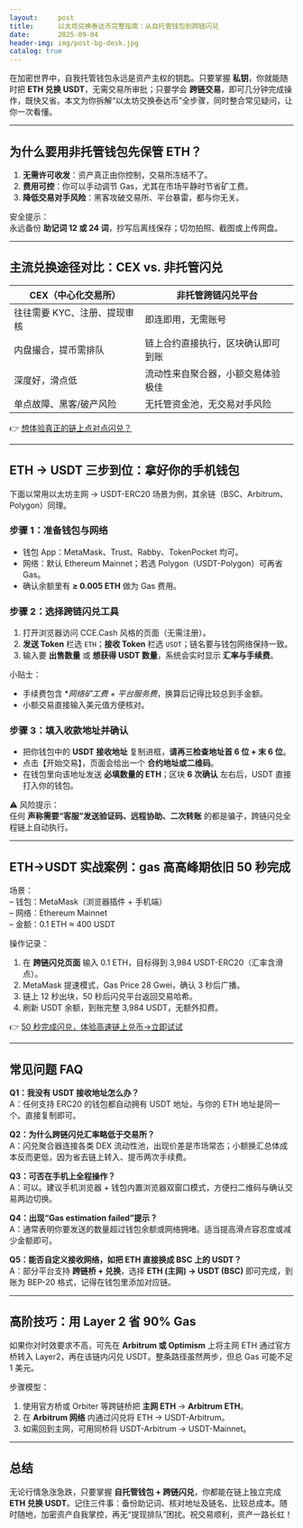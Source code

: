 ```yaml
---
layout:     post
title:      以太坊兑换泰达币完整指南：从自托管钱包到跨链闪兑
date:       2025-09-04
header-img: img/post-bg-desk.jpg
catalog: true
---
```


在加密世界中，自我托管钱包永远是资产主权的钥匙。只要掌握 **私钥**，你就能随时把 **ETH 兑换 USDT**，无需交易所审批；只要学会 **跨链交易**，即可几分钟完成操作，既快又省。本文为你拆解“以太坊交换泰达币”全步骤，同时整合常见疑问，让你一次看懂。

---

## 为什么要用非托管钱包先保管 ETH？

1. **无需许可收发**：资产真正由你控制，交易所冻结不了。  
2. **费用可控**：你可以手动调节 Gas，尤其在市场平静时节省矿工费。  
3. **降低交易对手风险**：黑客攻破交易所、平台暴雷，都与你无关。  

安全提示：  
永远备份 **助记词 12 或 24 词**，抄写后离线保存；切勿拍照、截图或上传网盘。

---

## 主流兑换途径对比：CEX vs. 非托管闪兑

| CEX（中心化交易所）                | 非托管跨链闪兑平台                   |
|----------------------------------|------------------------------------|
| 往往需要 KYC、注册、提现审核          | 即连即用，无需账号                    |
| 内盘撮合，提币需排队                 | 链上合约直接执行，区块确认即可到账         |
| 深度好，滑点低                    | 流动性来自聚合器，小额交易体验极佳          |
| 单点故障、黑客/破产风险              | 无托管资金池，无交易对手风险               |

👉 [想体验真正的链上点对点闪兑？](https://okxdog.com/)

---

## ETH → USDT 三步到位：拿好你的手机钱包

下面以常用以太坊主网 → USDT-ERC20 场景为例，其余链（BSC、Arbitrum、Polygon）同理。

### 步骤 1：准备钱包与网络

* 钱包 App：MetaMask、Trust、Rabby、TokenPocket 均可。  
* 网络：默认 Ethereum Mainnet；若选 Polygon（USDT-Polygon）可再省 Gas。  
* 确认余额里有 **≥ 0.005 ETH** 做为 Gas 费用。  

### 步骤 2：选择跨链闪兑工具

1. 打开浏览器访问 CCE.Cash 风格的页面（无需注册）。  
2. **发送 Token** 栏选 `ETH`；**接收 Token** 栏选 `USDT`；链名要与钱包网络保持一致。  
3. 输入要 **出售数量** 或 **想获得 USDT 数量**，系统会实时显示 **汇率与手续费**。  

小贴士：  
* 手续费包含 **网络矿工费 + 平台服务费*，换算后记得比较总到手金额。  
* 小额交易直接输入美元值方便核对。

### 步骤 3：填入收款地址并确认

* 把你钱包中的 **USDT 接收地址** 复制进框，**请再三检查地址首 6 位 + 末 6 位**。  
* 点击【开始交易】，页面会给出一个 **合约地址或二维码**。  
* 在钱包里向该地址发送 **必填数量的 ETH**；区块 **6 次确认** 左右后，USDT 直接打入你的钱包。

⚠️ 风险提示：  
任何 **声称需要“客服”发送验证码、远程协助、二次转账** 的都是骗子，跨链闪兑全程链上自动执行。

---

## ETH→USDT 实战案例：gas 高高峰期依旧 50 秒完成

场景：  
– 钱包：MetaMask（浏览器插件 + 手机端）  
– 网络：Ethereum Mainnet  
– 金额：0.1 ETH ≈ 400 USDT  

操作记录：  
1. 在 **跨链闪兑页面** 输入 0.1 ETH，目标得到 3,984 USDT-ERC20（汇率含滑点）。  
2. MetaMask 提速模式，Gas Price 28 Gwei，确认 3 秒后广播。  
3. 链上 12 秒出块，50 秒后闪兑平台返回交易哈希。  
4. 刷新 USDT 余额，到账完整 3,984 USDT，无额外扣费。

👉 [50 秒完成闪兑，体验高速链上兑币→立即试试](https://okxdog.com/)

---

## 常见问题 FAQ

**Q1：我没有 USDT 接收地址怎么办？**  
A：任何支持 ERC20 的钱包都自动拥有 USDT 地址，与你的 ETH 地址是同一个。直接复制即可。

**Q2：为什么跨链闪兑汇率略低于交易所？**  
A：闪兑聚合器连接各类 DEX 流动性池，出现价差是市场常态；小额换汇总体成本反而更低，因为省去链上转入、提币两次手续费。

**Q3：可否在手机上全程操作？**  
A：可以。建议手机浏览器 + 钱包内置浏览器双窗口模式，方便扫二维码与确认交易两边切换。

**Q4：出现“Gas estimation failed”提示？**  
A：通常表明你要发送的数量超过钱包余额或网络拥堵。适当提高滑点容忍度或减少金额即可。

**Q5：能否自定义接收网络，如把 ETH 直接换成 BSC 上的 USDT？**  
A：部分平台支持 **跨链桥 + 兑换**，选择 **ETH (主网) → USDT (BSC)** 即可完成，到账为 BEP-20 格式，记得在钱包里添加对应链。

---

## 高阶技巧：用 Layer 2 省 90% Gas

如果你对时效要求不高，可先在 **Arbitrum 或 Optimism** 上将主网 ETH 通过官方桥转入 Layer2，再在该链内闪兑 USDT。整条路径虽然两步，但总 Gas 可能不足 1 美元。

步骤模型：  
1. 使用官方桥或 Orbiter 等跨链桥把 **主网 ETH** → **Arbitrum ETH**。  
2. 在 **Arbitrum 网络** 内通过闪兑将 ETH → USDT-Arbitrum。  
3. 如需回到主网，可用同桥将 USDT-Arbitrum → USDT-Mainnet。

---

## 总结

无论行情急涨急跌，只要掌握 **自托管钱包 + 跨链闪兑**，你都能在链上独立完成 **ETH 兑换 USDT**。记住三件事：备份助记词、核对地址及链名、比较总成本。随时随地，加密资产自我掌控，再无“提现排队”困扰。祝交易顺利，资产一路长虹！